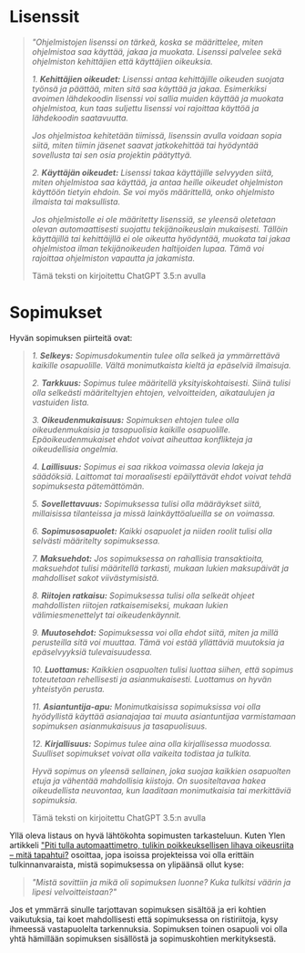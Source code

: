 # Lisenssit

> *"Ohjelmistojen lisenssi on tärkeä, koska se määrittelee, miten ohjelmistoa saa käyttää, jakaa ja muokata. Lisenssi palvelee sekä ohjelmiston kehittäjien että käyttäjien oikeuksia.*
>
> *1. **Kehittäjien oikeudet:** Lisenssi antaa kehittäjille oikeuden suojata työnsä ja päättää, miten sitä saa käyttää ja jakaa. Esimerkiksi avoimen lähdekoodin lisenssi voi sallia muiden käyttää ja muokata ohjelmistoa, kun taas suljettu lisenssi voi rajoittaa käyttöä ja lähdekoodin saatavuutta.*
>
> *Jos ohjelmistoa kehitetään tiimissä, lisenssin avulla voidaan sopia siitä, miten tiimin jäsenet saavat jatkokehittää tai hyödyntää sovellusta tai sen osia projektin päätyttyä.*
>
> *2. **Käyttäjän oikeudet:** Lisenssi takaa käyttäjille selvyyden siitä, miten ohjelmistoa saa käyttää, ja antaa heille oikeudet ohjelmiston käyttöön tietyin ehdoin. Se voi myös määrittellä, onko ohjelmisto ilmaista tai maksullista.*
>
> *Jos ohjelmistolle ei ole määritetty lisenssiä, se yleensä oletetaan olevan automaattisesti suojattu tekijänoikeuslain mukaisesti. Tällöin käyttäjillä tai kehittäijllä ei ole oikeutta hyödyntää, muokata tai jakaa ohjelmistoa ilman tekijänoikeuden haltijoiden lupaa. Tämä voi rajoittaa ohjelmiston vapautta ja jakamista.*
>
> Tämä teksti on kirjoitettu ChatGPT 3.5:n avulla


# Sopimukset

Hyvän sopimuksen piirteitä ovat:

> *1. **Selkeys:** Sopimusdokumentin tulee olla selkeä ja ymmärrettävä kaikille osapuolille. Vältä monimutkaista kieltä ja epäselviä ilmaisuja.*
>
> *2. **Tarkkuus:** Sopimus tulee määritellä yksityiskohtaisesti. Siinä tulisi olla selkeästi määriteltyjen ehtojen, velvoitteiden, aikataulujen ja vastuiden lista.*
>
> *3. **Oikeudenmukaisuus:** Sopimuksen ehtojen tulee olla oikeudenmukaisia ja tasapuolisia kaikille osapuolille. Epäoikeudenmukaiset ehdot voivat aiheuttaa konflikteja ja oikeudellisia ongelmia.*
>
> *4. **Laillisuus:** Sopimus ei saa rikkoa voimassa olevia lakeja ja säädöksiä. Laittomat tai moraalisesti epäilyttävät ehdot voivat tehdä sopimuksesta pätemättömän.*
>
> *5. **Sovellettavuus:** Sopimuksessa tulisi olla määräykset siitä, millaisissa tilanteissa ja missä lainkäyttöalueilla se on voimassa.*
>
> *6. **Sopimusosapuolet:** Kaikki osapuolet ja niiden roolit tulisi olla selvästi määritelty sopimuksessa.*
>
> *7. **Maksuehdot:** Jos sopimuksessa on rahallisia transaktioita, maksuehdot tulisi määritellä tarkasti, mukaan lukien maksupäivät ja mahdolliset sakot viivästymisistä.*
>
> *8. **Riitojen ratkaisu:** Sopimuksessa tulisi olla selkeät ohjeet mahdollisten riitojen ratkaisemiseksi, mukaan lukien välimiesmenettelyt tai oikeudenkäynnit.*
>
> *9. **Muutosehdot:** Sopimuksessa voi olla ehdot siitä, miten ja millä perusteilla sitä voi muuttaa. Tämä voi estää yllättäviä muutoksia ja epäselvyyksiä tulevaisuudessa.*
>
> *10. **Luottamus:** Kaikkien osapuolten tulisi luottaa siihen, että sopimus toteutetaan rehellisesti ja asianmukaisesti. Luottamus on hyvän yhteistyön perusta.*
>
> *11. **Asiantuntija-apu:** Monimutkaisissa sopimuksissa voi olla hyödyllistä käyttää asianajajaa tai muuta asiantuntijaa varmistamaan sopimuksen asianmukaisuus ja tasapuolisuus.*
>
> *12. **Kirjallisuus:** Sopimus tulee aina olla kirjallisessa muodossa. Suulliset sopimukset voivat olla vaikeita todistaa ja tulkita.*
>
> *Hyvä sopimus on yleensä sellainen, joka suojaa kaikkien osapuolten etuja ja vähentää mahdollisia kiistoja. On suositeltavaa hakea oikeudellista neuvontaa, kun laaditaan monimutkaisia tai merkittäviä sopimuksia.*
>
> Tämä teksti on kirjoitettu ChatGPT 3.5:n avulla

Yllä oleva listaus on hyvä lähtökohta sopimusten tarkasteluun. Kuten Ylen artikkeli ["Piti tulla automaattimetro, tulikin poikkeuksellisen lihava oikeusriita – mitä tapahtui?](https://yle.fi/a/3-10851185) osoittaa, jopa isoissa projekteissa voi olla erittäin tulkinnanvaraista, mistä sopimuksessa on ylipäänsä ollut kyse:

> *"Mistä sovittiin ja mikä oli sopimuksen luonne? Kuka tulkitsi väärin ja lipesi velvoitteistaan?"*

Jos et ymmärrä sinulle tarjottavan sopimuksen sisältöä ja eri kohtien vaikutuksia, tai koet mahdollisesti että sopimuksessa on ristiriitoja, kysy ihmeessä vastapuolelta tarkennuksia. Sopimuksen toinen osapuoli voi olla yhtä hämillään sopimuksen sisällöstä ja sopimuskohtien merkityksestä.
